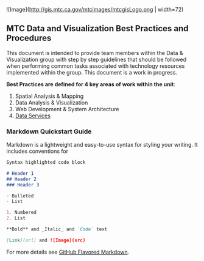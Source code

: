 ![Image](http://gis.mtc.ca.gov/mtcimages/mtcgisLogo.png | width=72) 

## MTC Data and Visualization Best Practices and Procedures
This document is intended to provide team members within the Data & Visualization group with step by step guidelines that should be followed when performing common tasks associated with technology resources implemented within the group. This document is a work in progress.  

**Best Practices are defined for 4 key areas of work within the unit**:  
1. Spatial Analysis & Mapping
2. Data Analysis & Visualization
3. Web Development & System Architecture
4. [Data Services](https://bayareametro.github.io/MTCDataModel/)  



### Markdown Quickstart Guide

Markdown is a lightweight and easy-to-use syntax for styling your writing. It includes conventions for

```markdown
Syntax highlighted code block

# Header 1
## Header 2
### Header 3

- Bulleted
- List

1. Numbered
2. List

**Bold** and _Italic_ and `Code` text

[Link](url) and ![Image](src)
```

For more details see [GitHub Flavored Markdown](https://guides.github.com/features/mastering-markdown/).
